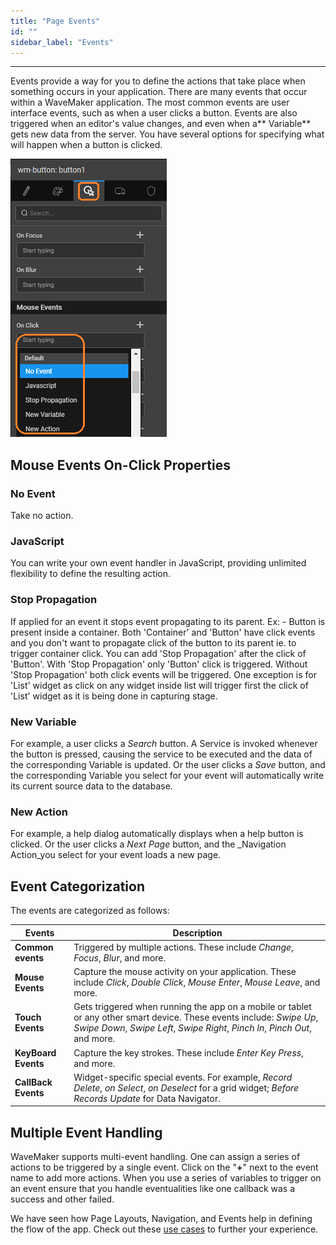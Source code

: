 ```yaml
---
title: "Page Events"
id: ""
sidebar_label: "Events"
---
```

---

Events provide a way for you to define the actions that take place when something occurs in your application. There are many events that occur within a WaveMaker application. The most common events are user interface events, such as when a user clicks a button. Events are also triggered when an editor's value changes, and even when a** Variable** gets new data from the server. You have several options for specifying what will happen when a button is clicked.

[![](/learn/assets/event_types.png)](/learn/assets/event_types.png) 

## Mouse Events On-Click Properties

### No Event
Take no action.

### JavaScript
You can write your own event handler in JavaScript, providing unlimited flexibility to define the resulting action.

### Stop Propagation
If applied for an event it stops event propagating to its parent. Ex: - Button is present inside a container. Both 'Container' and 'Button' have click events and you don't want to propagate click of the button to its parent ie. to trigger container click. You can add 'Stop Propagation' after the click of 'Button'. With 'Stop Propagation' only 'Button' click is triggered. Without 'Stop Propagation' both click events will be triggered. One exception is for 'List' widget as click on any widget inside list will trigger first the click of 'List' widget as it is being done in capturing stage.

### New Variable
For example, a user clicks a _Search_ button. A Service is invoked whenever the button is pressed, causing the service to be executed and the data of the corresponding Variable is updated. Or the user clicks a _Save_ button, and the corresponding Variable you select for your event will automatically write its current source data to the database.

### New Action
For example, a help dialog automatically displays when a help button is clicked. Or the user clicks a _Next Page_ button, and the _Navigation Action_you select for your event loads a new page.

## Event Categorization

The events are categorized as follows:

|Events| Description |
|---|---|
|**Common events** | Triggered by multiple actions. These include _Change_, _Focus_, _Blur_, and more.|
|**Mouse Events** | Capture the mouse activity on your application. These include _Click_, _Double Click_, _Mouse Enter_, _Mouse Leave_, and more. |
| **Touch Events** | Gets triggered when running the app on a mobile or tablet or any other smart device. These events include: _Swipe Up_, _Swipe Down_, _Swipe Left_, _Swipe Right_, _Pinch In_, _Pinch Out_, and more.|
| **KeyBoard Events** | Capture the key strokes. These include _Enter Key Press_, and more.|
| **CallBack Events** | Widget-specific special events. For example, _Record Delete_, _on Select_, _on Deselect_ for a grid widget; _Before Records Update_ for Data Navigator. |

## Multiple Event Handling

WaveMaker supports multi-event handling. One can assign a series of actions to be triggered by a single event. Click on the "**+**" next to the event name to add more actions. When you use a series of variables to trigger on an event ensure that you handle eventualities like one callback was a success and other failed.

We have seen how Page Layouts, Navigation, and Events help in defining the flow of the app. Check out these [use cases](/learn/app-development/ui-design/use-cases-ui-design/) to further your experience.

